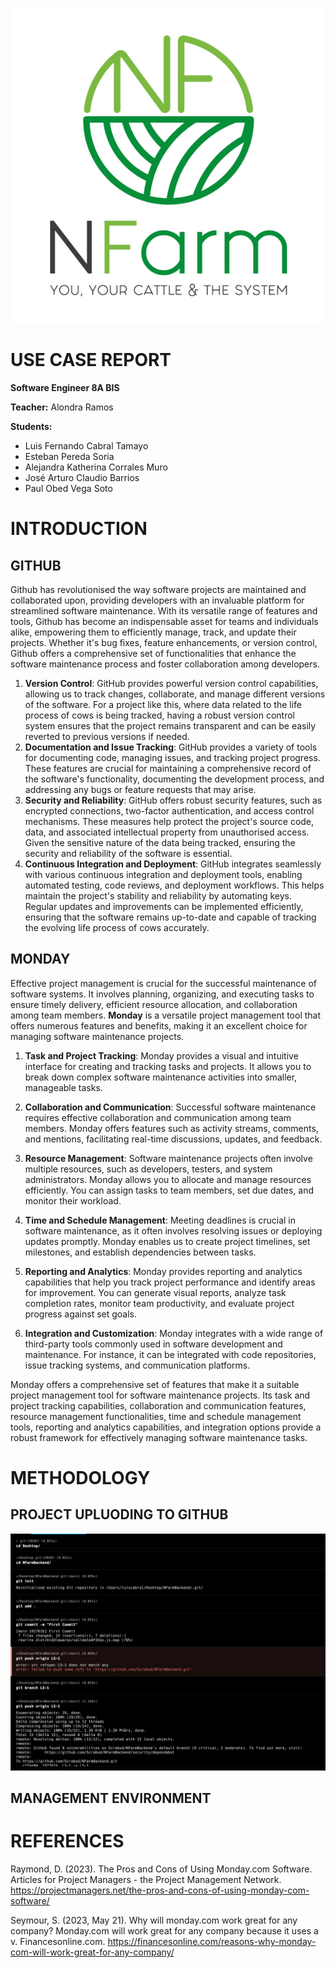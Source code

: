 ![Cover](cover.png)
# USE CASE REPORT
**Software Engineer 8A BIS**

**Teacher:** Alondra Ramos

**Students:**
- Luis Fernando Cabral Tamayo
- Esteban Pereda Soria
- Alejandra Katherina Corrales Muro
- José Arturo Claudio Barrios
- Paul Obed Vega Soto

# INTRODUCTION
## GITHUB
Github has revolutionised the way software projects are maintained and collaborated upon, providing developers with an invaluable platform for streamlined software maintenance. With its versatile range of features and tools, Github has become an indispensable asset for teams and individuals alike, empowering them to efficiently manage, track, and update their projects. Whether it's bug fixes, feature enhancements, or version control, Github offers a comprehensive set of functionalities that enhance the software maintenance process and foster collaboration among developers.
1. **Version Control**:  GitHub provides powerful version control capabilities, allowing us to track changes, collaborate, and manage different versions of the software. For a project like this, where data related to the life process of cows is being tracked, having a robust version control system ensures that the project remains transparent and can be easily reverted to previous versions if needed.
2. **Documentation and Issue Tracking**: GitHub provides a variety of tools for documenting code, managing issues, and tracking project progress. These features are crucial for maintaining a comprehensive record of the software's functionality, documenting the development process, and addressing any bugs or feature requests that may arise.
3. **Security and Reliability**: GitHub offers robust security features, such as encrypted connections, two-factor authentication, and access control mechanisms. These measures help protect the project's source code, data, and associated intellectual property from unauthorised access. Given the sensitive nature of the data being tracked, ensuring the security and reliability of the software is essential.
4. **Continuous Integration and Deployment**: GitHub integrates seamlessly with various continuous integration and deployment tools, enabling automated testing, code reviews, and deployment workflows. This helps maintain the project's stability and reliability by automating keys. Regular updates and improvements can be implemented efficiently, ensuring that the software remains up-to-date and capable of tracking the evolving life process of cows accurately.

## MONDAY
Effective project management is crucial for the successful maintenance of software systems. It involves planning, organizing, and executing tasks to ensure timely delivery, efficient resource allocation, and collaboration among team members. **Monday** is a versatile project management tool that offers numerous features and benefits, making it an excellent choice for managing software maintenance projects.

1. **Task and Project Tracking**: Monday provides a visual and intuitive interface for creating and tracking tasks and projects. It allows you to break down complex software maintenance activities into smaller, manageable tasks.

2. **Collaboration and Communication**: Successful software maintenance requires effective collaboration and communication among team members. Monday offers features such as activity streams, comments, and mentions, facilitating real-time discussions, updates, and feedback.

3. **Resource Management**: Software maintenance projects often involve multiple resources, such as developers, testers, and system administrators. Monday allows you to allocate and manage resources efficiently. You can assign tasks to team members, set due dates, and monitor their workload.

4. **Time and Schedule Management**: Meeting deadlines is crucial in software maintenance, as it often involves resolving issues or deploying updates promptly. Monday enables us to create project timelines, set milestones, and establish dependencies between tasks.

5. **Reporting and Analytics**: Monday provides reporting and analytics capabilities that help you track project performance and identify areas for improvement. You can generate visual reports, analyze task completion rates, monitor team productivity, and evaluate project progress against set goals.

6. **Integration and Customization**: Monday integrates with a wide range of third-party tools commonly used in software development and maintenance. For instance, it can be integrated with code repositories, issue tracking systems, and communication platforms.

Monday offers a comprehensive set of features that make it a suitable project management tool for software maintenance projects. Its task and project tracking capabilities, collaboration and communication features, resource management functionalities, time and schedule management tools, reporting and analytics capabilities, and integration options provide a robust framework for effectively managing software maintenance tasks.

# METHODOLOGY
## PROJECT UPLUODING TO GITHUB
![GitCommands](git%20commands.jpeg)

## MANAGEMENT ENVIRONMENT

# REFERENCES
Raymond, D. (2023). The Pros and Cons of Using Monday.com Software. Articles for Project Managers - the Project Management Network. https://projectmanagers.net/the-pros-and-cons-of-using-monday-com-software/

Seymour, S. (2023, May 21). Why will monday.com work great for any company? Monday.com will work great for any company because it uses a v. Financesonline.com. https://financesonline.com/reasons-why-monday-com-will-work-great-for-any-company/
